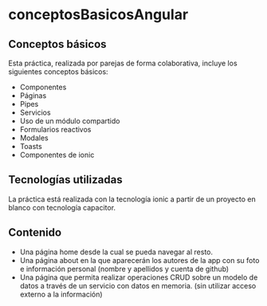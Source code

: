 # conceptosBasicosAngular

## Conceptos básicos
Esta práctica, realizada por parejas de forma colaborativa, incluye los siguientes conceptos básicos:
* Componentes
* Páginas
* Pipes
* Servicios
* Uso de un módulo compartido
* Formularios reactivos
* Modales
* Toasts
* Componentes de ionic

## Tecnologías utilizadas
La práctica está realizada con la tecnología ionic a partir de un proyecto en blanco con tecnología capacitor.

## Contenido
* Una página home desde la cual se pueda navegar al resto.
* Una página about en la que aparecerán los autores de la app con su foto e información personal (nombre y apellidos y cuenta de github)
* Una página que permita realizar operaciones CRUD sobre un modelo de datos a través de un servicio con datos en memoria. (sin utilizar acceso externo a la información)

